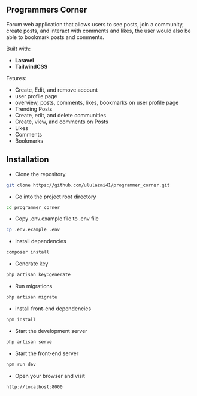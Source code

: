 ## Programmers Corner

Forum web application that allows users to see posts, join a community, create posts, and interact with comments and likes, the user would also be able to bookmark posts and comments.

Built with:

- **Laravel**
- **TailwindCSS**

Fetures:

- Create, Edit, and remove account
- user profile page
- overview, posts, comments, likes, bookmarks on user profile page
- Trending Posts
- Create, edit, and delete communities
- Create, view, and comments on Posts
- Likes
- Comments
- Bookmarks

## Installation

- Clone the repository.

```sh
git clone https://github.com/ululazmi41/programmer_corner.git
```

- Go into the project root directory

```sh
cd programmer_corner
```

- Copy .env.example file to .env file

```sh
cp .env.example .env
```

- Install dependencies

```sh
composer install
```

- Generate key

```sh
php artisan key:generate
```

- Run migrations

```sh
php artisan migrate
```

- install front-end dependencies

```sh
npm install
```

- Start the development server

```sh
php artisan serve
```

- Start the front-end server

```sh
npm run dev
```

- Open your browser and visit

```sh
http://localhost:8000
```
